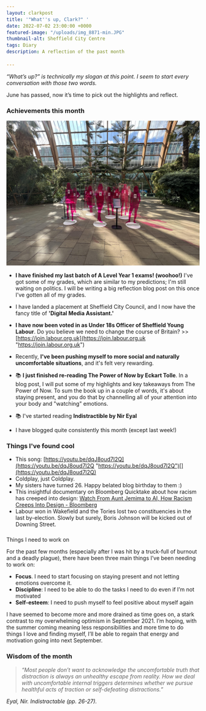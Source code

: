 ```yaml
---
layout: clarkpost
title: '"What''s up, Clark?" '
date: 2022-07-02 23:00:00 +0000
featured-image: "/uploads/img_8871-min.JPG"
thumbnail-alt: Sheffield City Centre
tags: Diary
description: A reflection of the past month

---
```

_“What’s up?” is technically my slogan at this point. I seem to start every conversation with those two words._

June has passed, now it’s time to pick out the highlights and reflect.

### Achievements this month

![Sexual Health artwork at Winter Gardens in Sheffield](/uploads/img_8610-min.JPG)

* **I have finished my last batch of A Level Year 1 exams! (woohoo!)** I've got some of my grades, which are similar to my predictions; I'm still waiting on politics. I will be writing a big reflection blog post on this once I've gotten all of my grades.
* I have landed a placement at Sheffield City Council, and I now have the fancy title of **'Digital Media Assistant.'**

* **I have now been voted in as Under 18s Officer of Sheffield Young Labour**. Do you believe we need to change the course of Britain? >> [https://join.labour.org.uk](https://join.labour.org.uk "https://join.labour.org.uk")

* Recently, **I've been pushing myself to more social and naturally uncomfortable situations**, and it's felt very rewarding.

* 📚 **I just finished re-reading The Power of Now by Eckart Tolle**. In a blog post, I will put some of my highlights and key takeaways from The Power of Now. To sum the book up in a couple of words, it's about staying present, and you do that by channelling all of your attention into your body and "watching" emotions.
* 📚 I've started reading **Indistractible by Nir Eyal**
* I have blogged quite consistently this month (except last week!)

### Things I've found cool

* This song: [https://youtu.be/dqJ8oud7l2Q](https://youtu.be/dqJ8oud7l2Q "https://youtu.be/dqJ8oud7l2Q")[](https://youtu.be/dqJ8oud7l2Q)
* Coldplay, just Coldplay.
* My sisters have turned 26. Happy belated blog birthday to them :)
* This insightful documentary on Bloomberg Quicktake about how racism has creeped into design: [Watch From Aunt Jemima to AI, How Racism Creeps Into Design - Bloomberg](https://www.bloomberg.com/news/videos/2021-09-15/from-aunt-jemima-to-ai-how-racism-creeps-into-design-video)
* Labour won in Wakefield and the Tories lost two constituencies in the last by-election. Slowly but surely, Boris Johnson will be kicked out of Downing Street.

###   
Things I need to work on

For the past few months (especially after I was hit by a truck-full of burnout and a deadly plague), there have been three main things I’ve been needing to work on:

* **Focus**. I need to start focusing on staying present and not letting emotions overcome it.
* **Discipline**: I need to be able to do the tasks I need to do even if I’m not motivated
* **Self-esteem**: I need to push myself to feel positive about myself again

I have seemed to become more and more drained as time goes on, a stark contrast to my overwhelming optimism in September 2021. I’m hoping, with the summer coming meaning less responsibilities and more time to do things I love and finding myself, I’ll be able to regain that energy and motivation going into next September.

### Wisdom of the month

> _“Most people don’t want to acknowledge the uncomfortable truth that distraction is always an unhealthy escape from reality. How we deal with uncomfortable internal triggers determines whether we pursue healthful acts of traction or self-defeating distractions.”_

_Eyal, Nir. Indistractable (pp. 26-27)._
